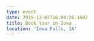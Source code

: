 ```yaml
---
type: event
date: 2019-12-07T16:04:26.160Z
title: Book tour in Iowa
location: 'Iowa Falls, IA'
---
```


